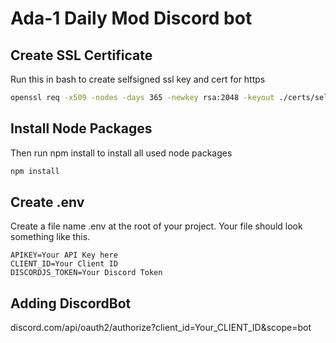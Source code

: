 # Ada-1 Daily Mod Discord bot

## Create SSL Certificate

Run this in bash to create selfsigned ssl key and cert for https

```bash
openssl req -x509 -nodes -days 365 -newkey rsa:2048 -keyout ./certs/selfsigned.key -out ./certs/selfsigned.crt
```

## Install Node Packages

Then run npm install to install all used node packages

```bash
npm install
```

## Create .env

Create a file name .env at the root of your project.  Your file should look something like this.

```
APIKEY=Your API Key here
CLIENT_ID=Your Client ID
DISCORDJS_TOKEN=Your Discord Token
```

## Adding DiscordBot

 discord.com/api/oauth2/authorize?client_id=Your_CLIENT_ID&scope=bot

